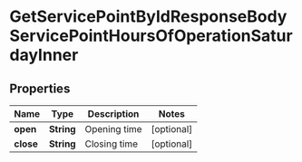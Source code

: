 

# GetServicePointByIdResponseBodyServicePointHoursOfOperationSaturdayInner


## Properties

| Name | Type | Description | Notes |
|------------ | ------------- | ------------- | -------------|
|**open** | **String** | Opening time |  [optional] |
|**close** | **String** | Closing time |  [optional] |



